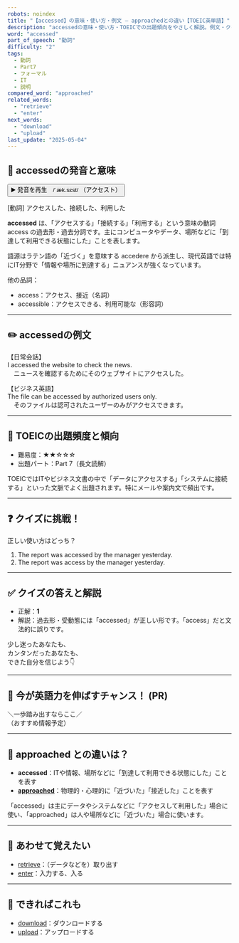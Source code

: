 ```yaml
---
robots: noindex
title: "【accessed】の意味・使い方・例文 ― approachedとの違い【TOEIC英単語】"
description: "accessedの意味・使い方・TOEICでの出題傾向をやさしく解説。例文・クイズ付きでapproachedとの違いもわかりやすく学べます。"
word: "accessed"
part_of_speech: "動詞"
difficulty: "2"
tags:
  - 動詞
  - Part7
  - フォーマル
  - IT
  - 説明
compared_word: "approached"
related_words:
  - "retrieve"
  - "enter"
next_words:
  - "download"
  - "upload"
last_update: "2025-05-04"
---
```


## 🔰 accessedの発音と意味

<button class="play-audio" onclick="playTTS('accessed')">
  <span class="play-audio-main">
    ▶️ 発音を再生　/ˈæk.sɛst/
  </span>
  <span class="play-audio-sub">
    （アクセスト）
  </span>
</button>

[動詞] アクセスした、接続した、利用した

**accessed** は、「アクセスする」「接続する」「利用する」という意味の動詞 access の過去形・過去分詞です。主にコンピュータやデータ、場所などに「到達して利用できる状態にした」ことを表します。

語源はラテン語の「近づく」を意味する accedere から派生し、現代英語では特にIT分野で「情報や場所に到達する」ニュアンスが強くなっています。

他の品詞：  
- access：アクセス、接近（名詞）
- accessible：アクセスできる、利用可能な（形容詞）

---

## ✏️ accessedの例文

【日常会話】  
I accessed the website to check the news.  
　ニュースを確認するためにそのウェブサイトにアクセスした。

【ビジネス英語】  
The file can be accessed by authorized users only.  
　そのファイルは認可されたユーザーのみがアクセスできます。

---

## 🎯 TOEICの出題頻度と傾向

- 難易度：★★☆☆☆
- 出題パート：Part 7（長文読解）

TOEICではITやビジネス文書の中で「データにアクセスする」「システムに接続する」といった文脈でよく出題されます。特にメールや案内文で頻出です。

---

## ❓ クイズに挑戦！

正しい使い方はどっち？

1. The report was accessed by the manager yesterday.  
2. The report was access by the manager yesterday.

---

## ✅ クイズの答えと解説

- 正解：**1**
- 解説：過去形・受動態には「accessed」が正しい形です。「access」だと文法的に誤りです。

少し迷ったあなたも、  
カンタンだったあなたも、  
できた自分を信じよう👇️

---

## 🚀 今が英語力を伸ばすチャンス！ (PR)

<div class="info-center">
＼一歩踏み出すならここ／<br>  
（おすすめ情報予定）
</div>

---

## 🤔  approached との違いは？

- **accessed**：ITや情報、場所などに「到達して利用できる状態にした」ことを表す
- **[approached](/approached)**：物理的・心理的に「近づいた」「接近した」ことを表す

「accessed」は主にデータやシステムなどに「アクセスして利用した」場合に使い、「approached」は人や場所などに「近づいた」場合に使います。

---

## 🧩 あわせて覚えたい

- [retrieve](/retrieve)：（データなどを）取り出す
- [enter](/enter)：入力する、入る

---

## 📖 できればこれも

- [download](/download)：ダウンロードする
- [upload](/upload)：アップロードする

<!-- cvid: aid49_bid20 -->
